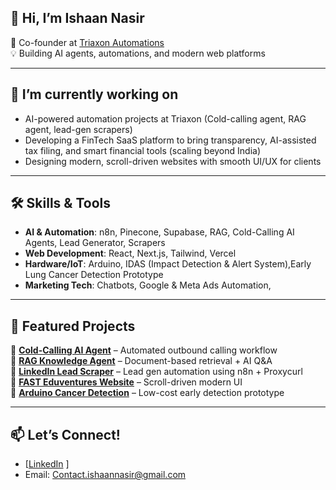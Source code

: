 ## 👋 Hi, I’m Ishaan Nasir

🚀 Co-founder at [Triaxon Automations](https://www.triaxon.in)  
💡 Building AI agents, automations, and modern web platforms  

---

## 🔭 I’m currently working on
 - AI-powered automation projects at Triaxon (Cold-calling agent, RAG agent, lead-gen scrapers)
 - Developing a FinTech SaaS platform to bring transparency, AI-assisted tax filing, and smart financial tools (scaling beyond India)
 - Designing modern, scroll-driven websites with smooth UI/UX for clients

---

## 🛠 Skills & Tools  
- **AI & Automation**: n8n, Pinecone, Supabase, RAG, Cold-Calling AI Agents, Lead Generator, Scrapers
- **Web Development**: React, Next.js, Tailwind, Vercel  
- **Hardware/IoT**: Arduino, IDAS (Impact Detection & Alert System),Early Lung Cancer Detection Prototype  
- **Marketing Tech**: Chatbots, Google & Meta Ads Automation, 

---

## 📌 Featured Projects  
🔹 **[Cold-Calling AI Agent](#)** – Automated outbound calling workflow  
🔹 **[RAG Knowledge Agent](#)** – Document-based retrieval + AI Q&A  
🔹 **[LinkedIn Lead Scraper](#)** – Lead gen automation using n8n + Proxycurl  
🔹 **[FAST Eduventures Website](#)** – Scroll-driven modern UI  
🔹 **[Arduino Cancer Detection](#)** – Low-cost early detection prototype  

---

## 📫 Let’s Connect!  
- [[LinkedIn](https://www.linkedin.com/in/ishaan-nasir-12bb72379/)  ]
- Email: Contact.ishaannasir@gmail.com


